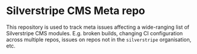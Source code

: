 # Silverstripe CMS Meta repo

This repository is used to track meta issues affecting a wide-ranging list of Silverstripe CMS modules. E.g. broken builds, changing CI configuration across multiple repos, issues on repos not in the `silverstripe` organisation, etc.
